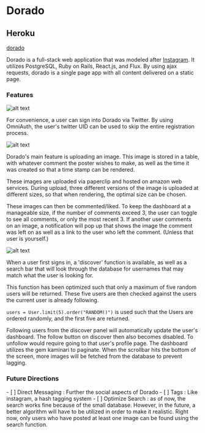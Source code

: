 <h1>Dorado</h1>

<h2>Heroku</h2>

[dorado](http://dorado.herokuapp.com/)

Dorado is a full-stack web application that was modeled after [Instagram](https://www.instagram.com/?hl=en). It utilizes PostgreSQL, Ruby on Rails, React.js, and Flux. By using ajax requests, dorado is a single page app with all content delivered on a static page.

<h3> Features </h3>

![alt text](http://i.imgur.com/HNZxYkp.jpg)

For convenience, a user can sign into Dorado via Twitter. By using OmniAuth, the user's twitter UID can be used to skip the entire registration process.

![alt text](http://i.imgur.com/rFl414k.png)

Dorado's main feature is uploading an image. This image is stored in a table, with whatever comment the poster wishes to make, as well as the time it was created so that a time stamp can be rendered.

These images are uploaded via paperclip and hosted on amazon web services. During upload, three different versions of the image is uploaded at different sizes, so that when rendering, the optimal size can be chosen.

These images can then be commented/liked. To keep the dashboard at a manageable size, if the number of comments exceed 3, the user can toggle to see all comments, or only the most recent 3. If another user comments on an image, a notification will pop up that shows the image the comment was left on as well as a link to the user who left the comment. (Unless that user is yourself.)

![alt text](http://i.imgur.com/VbxsfCg.png)

When a user first signs in, a 'discover' function is available, as well as a search bar that will look through the database for usernames that may match what the user is looking for.

This function has been optimized such that only a maximum of five random users will be returned. These five users are then checked against the users the current user is already following.

`users = User.limit(5).order("RANDOM()")` is used such that the Users are ordered randomly, and the first five are returned.

Following users from the discover panel will automatically update the user's dashboard. The follow button on discover then also becomes disabled. To unfollow would require going to that user's profile page. The dashboard utilizes the gem kaminari to paginate. When the scrollbar hits the bottom of the screen, more images will be fetched from the database to prevent lagging.

<h3>Future Directions</h3>
- [ ] Direct Messaging : Further the social aspects of Dorado
- [ ] Tags : Like instagram, a hash tagging system
- [ ] Optimize Search : as of now, the search works fine because of the small database. However, in the future, a better algorithm will have to be utilized in order to make it realistic. Right now, only users who have posted at least one image can be found using the search function.
